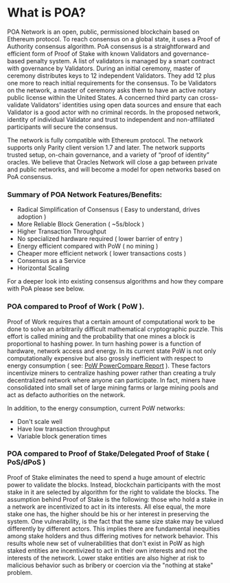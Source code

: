 # What is POA?

POA Network is an open, public, permissioned blockchain based on Ethereum protocol. To reach consensus on a global state, it uses a Proof of Authority consensus algorithm. PoA consensus is a straightforward and efficient form of Proof of Stake with known Validators and governance-based penalty system. A list of validators is managed by a smart contract with governance by Validators. During an initial ceremony, master of ceremony distributes keys to 12 independent Validators. They add 12 plus one more to reach initial requirements for the consensus. To be Validators on the network, a master of ceremony asks them to have an active notary public license within the United States. A concerned third party can cross-validate Validators’ identities using open data sources and ensure that each Validator is a good actor with no criminal records. In the proposed network, identity of individual Validator and trust to independent and non-affiliated participants will secure the consensus.

The network is fully compatible with Ethereum protocol. The network supports only Parity client version 1.7 and later. The network supports trusted setup, on-chain governance, and a variety of “proof of identity” oracles. We believe that Oracles Network will close a gap between private and public networks, and will become a model for open networks based on PoA consensus.

### Summary of POA Network Features/Benefits:

* Radical Simplification of Consensus ( Easy to understand, drives adoption )
* More Reliable Block Generation ( ~5s/block )
* Higher Transaction Throughput
* No specialized hardware required ( lower barrier of entry )
* Energy efficient compared with PoW ( no mining )
* Cheaper more efficient network ( lower transactions costs )
* Consensus as a Service
* Horizontal Scaling

For a deeper look into existing consensus algorithms and how they compare with PoA please see below.

### POA compared to Proof of Work ( PoW ).

Proof of Work requires that a certain amount of computational work to be done to solve an arbitrarily difficult mathematical cryptographic puzzle.  This effort is called mining and the probability that one mines a block is proportional to hashing power. In turn hashing power is a function of hardware, network access and energy. In its current state PoW is not only computationally expensive but also grossly inefficient with respect to energy consumption ( see: [PoW PowerCompare Report](https://powercompare.co.uk/bitcoin/) ).  These factors incentivize miners to centralize hashing power rather than creating a truly decentralized network where anyone can participate.  In fact, miners have consolidated into small set of large mining farms or large mining pools and act as defacto authorities on the network.

In addition, to the energy consumption, current PoW networks:
* Don't scale well 
* Have low transaction throughput
* Variable block generation times


### POA compared to Proof of Stake/Delegated Proof of Stake  ( PoS/dPoS )

Proof of Stake eliminates the need to spend a huge amount of electric power to validate the blocks. Instead, blockchain participants with the most stake in it are selected by algorithm for the right to validate the blocks. The assumption behind Proof of Stake is the following: those who hold a stake in a network are incentivized to act in its interests. All else equal, the more stake one has, the higher should be his or her interest in preserving the system.  One vulnerability, is the fact that the same size stake may be valued differently by different actors.  This implies there are fundamental inequities among stake holders and thus differing motives for network behavior. This results whole new set of vulnerabilities that don't exist in PoW as high staked entities are incentivized to act in their own interests and not the interests of the network.  Lower stake entities are also higher at risk to malicious behavior such as bribery or coercion via the "nothing at stake" problem.